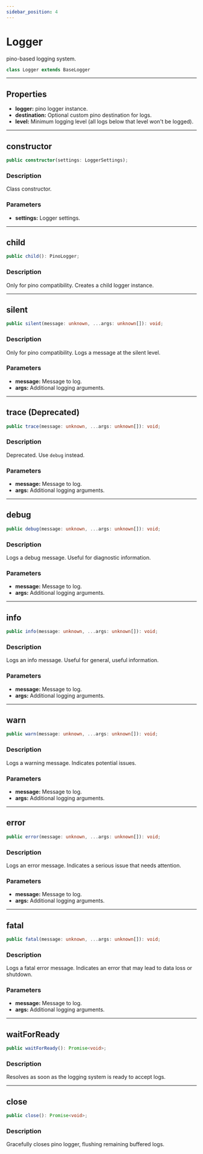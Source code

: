 ```yaml
---
sidebar_position: 4
---
```


# Logger

pino-based logging system.

```typescript
class Logger extends BaseLogger
```

---

## Properties

- **logger:** pino logger instance.
- **destination:** Optional custom pino destination for logs.
- **level:** Minimum logging level (all logs below that level won't be logged).

---

## constructor

```typescript
public constructor(settings: LoggerSettings);
```

### Description

Class constructor.

### Parameters

- **settings:** Logger settings.

---

## child

```typescript
public child(): PinoLogger;
```

### Description

Only for pino compatibility. Creates a child logger instance.

---

## silent

```typescript
public silent(message: unknown, ...args: unknown[]): void;
```

### Description

Only for pino compatibility. Logs a message at the silent level.

### Parameters

- **message:** Message to log.
- **args:** Additional logging arguments.

---

## trace (Deprecated)

```typescript
public trace(message: unknown, ...args: unknown[]): void;
```

### Description

Deprecated. Use `debug` instead.

### Parameters

- **message:** Message to log.
- **args:** Additional logging arguments.

---

## debug

```typescript
public debug(message: unknown, ...args: unknown[]): void;
```

### Description

Logs a debug message. Useful for diagnostic information.

### Parameters

- **message:** Message to log.
- **args:** Additional logging arguments.

---

## info

```typescript
public info(message: unknown, ...args: unknown[]): void;
```

### Description

Logs an info message. Useful for general, useful information.

### Parameters

- **message:** Message to log.
- **args:** Additional logging arguments.

---

## warn

```typescript
public warn(message: unknown, ...args: unknown[]): void;
```

### Description

Logs a warning message. Indicates potential issues.

### Parameters

- **message:** Message to log.
- **args:** Additional logging arguments.

---

## error

```typescript
public error(message: unknown, ...args: unknown[]): void;
```

### Description

Logs an error message. Indicates a serious issue that needs attention.

### Parameters

- **message:** Message to log.
- **args:** Additional logging arguments.

---

## fatal

```typescript
public fatal(message: unknown, ...args: unknown[]): void;
```

### Description

Logs a fatal error message. Indicates an error that may lead to data loss or shutdown.

### Parameters

- **message:** Message to log.
- **args:** Additional logging arguments.

---

## waitForReady

```typescript
public waitForReady(): Promise<void>;
```

### Description

Resolves as soon as the logging system is ready to accept logs.

---

## close

```typescript
public close(): Promise<void>;
```

### Description

Gracefully closes pino logger, flushing remaining buffered logs.
